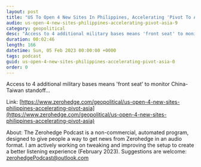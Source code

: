 ```yaml
---
layout: post
title: "US To Open 4 New Sites In Philippines, Accelerating 'Pivot To Asia'"
audio: us-open-4-new-sites-philippines-accelerating-pivot-asia-9
category: geopolitical
desc: "Access to 4 additional military bases means 'front seat' to monitor China-Taiwan standoff..."
duration: 00:02:46
length: 166
datetime: Sun, 05 Feb 2023 00:00:00 +0000
tags: podcast
guid: us-open-4-new-sites-philippines-accelerating-pivot-asia-0
order: 0
---
```

Access to 4 additional military bases means 'front seat' to monitor China-Taiwan standoff...

Link: [https://www.zerohedge.com/geopolitical/us-open-4-new-sites-philippines-accelerating-pivot-asia](https://www.zerohedge.com/geopolitical/us-open-4-new-sites-philippines-accelerating-pivot-asia)

About: The Zerohedge Podcast is a non-commercial, automated program, designed to give people a way to get news from Zerohedge in an audio format.  I am actively working on tweaking and improving the setup to create a better listening experience (February 2023).  Suggestions are welcome: [zerohedgePodcast@outlook.com](mailto:zerohedgePodcast@outlook.com)